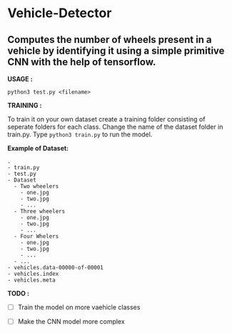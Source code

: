 # Vehicle-Detector
## Computes the number of wheels present in a vehicle by identifying it using a simple primitive CNN with the help of tensorflow.

**USAGE :**

```python3 test.py <filename>```
  
**TRAINING :**

To train it on your own dataset create a training folder consisting of seperate folders for each class. 
Change the name of the dataset folder in train.py.
Type ```python3 train.py``` to run the model.

**Example of Dataset:**

```
.
- train.py
- test.py
- Dataset
  - Two wheelers
    - one.jpg
    - two.jpg
    - ...
  - Three wheelers
    - one.jpg
    - two.jpg
    - ...
  - Four Whelers
    - one.jpg
    - two.jpg
    - ...
  - ...
- vehicles.data-00000-of-00001
- vehicles.index
- vehicles.meta
```

**TODO :**

- [ ] Train the model on more vaehicle classes
- [ ] Make the CNN model more complex

